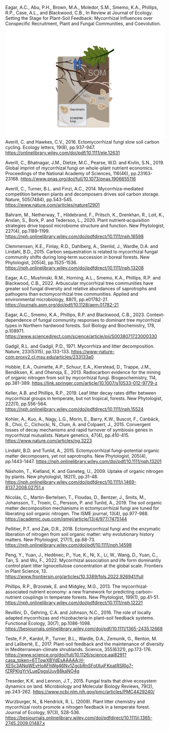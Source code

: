 Eagar, A.C., Abu, P.H., Brown, M.A., Moledor, S.M., Smemo, K.A., Phillips, R.P., Case, A.L., and Blackwood, C.B., In Review at Journal of Ecology. Setting the Stage for Plant-Soil Feedback: Mycorrhizal Influences over Conspecific Recruitment, Plant and Fungal Communities, and Coevolution.
![ECM_A](/docs/assets/ECM_Panel_A.png)
Averill, C. and Hawkes, C.V., 2016. Ectomycorrhizal fungi slow soil carbon cycling. Ecology letters, 19(8), pp.937-947.
https://onlinelibrary.wiley.com/doi/pdf/10.1111/ele.12631

Averill, C., Bhatnagar, J.M., Dietze, M.C., Pearse, W.D. and Kivlin, S.N., 2019. Global imprint of mycorrhizal fungi on whole-plant nutrient economics. Proceedings of the National Academy of Sciences, 116(46), pp.23163-23168.
https://www.pnas.org/doi/full/10.1073/pnas.1906655116

Averill, C., Turner, B.L. and Finzi, A.C., 2014. Mycorrhiza-mediated competition between plants and decomposers drives soil carbon storage. Nature, 505(7484), pp.543-545.
https://www.nature.com/articles/nature12901

Bahram, M., Netherway, T., Hildebrand, F., Pritsch, K., Drenkhan, R., Loit, K., Anslan, S., Bork, P. and Tedersoo, L., 2020. Plant nutrient‐acquisition strategies drive topsoil microbiome structure and function. New Phytologist, 227(4), pp.1189-1199.
https://nph.onlinelibrary.wiley.com/doi/pdfdirect/10.1111/nph.16598

Clemmensen, K.E., Finlay, R.D., Dahlberg, A., Stenlid, J., Wardle, D.A. and Lindahl, B.D., 2015. Carbon sequestration is related to mycorrhizal fungal community shifts during long‐term succession in boreal forests. New Phytologist, 205(4), pp.1525-1536.
https://nph.onlinelibrary.wiley.com/doi/pdfdirect/10.1111/nph.13208

Eagar, A.C., Mushinski, R.M., Horning, A.L., Smemo, K.A., Phillips, R.P. and Blackwood, C.B., 2022. Arbuscular mycorrhizal tree communities have greater soil fungal diversity and relative abundances of saprotrophs and pathogens than ectomycorrhizal tree communities. Applied and environmental microbiology, 88(1), pp.e01782-21.
https://journals.asm.org/doi/pdf/10.1128/aem.01782-21

Eagar, A.C., Smemo, K.A., Phillips, R.P. and Blackwood, C.B., 2023. Context-dependence of fungal community responses to dominant tree mycorrhizal types in Northern hardwood forests. Soil Biology and Biochemistry, 178, p.108971.
https://www.sciencedirect.com/science/article/pii/S0038071723000330

Gadgil, R.L. and Gadgil, P.D., 1971. Mycorrhiza and litter decomposition. Nature, 233(5315), pp.133-133.
https://www-nature-com.proxy2.cl.msu.edu/articles/233133a0

Hobbie, E.A., Ouimette, A.P., Schuur, E.A., Kierstead, D., Trappe, J.M., Bendiksen, K. and Ohenoja, E., 2013. Radiocarbon evidence for the mining of organic nitrogen from soil by mycorrhizal fungi. Biogeochemistry, 114, pp.381-389.
https://link.springer.com/article/10.1007/s10533-012-9779-z

Keller, A.B. and Phillips, R.P., 2019. Leaf litter decay rates differ between mycorrhizal groups in temperate, but not tropical, forests. New Phytologist, 222(1), pp.556-564.
https://nph.onlinelibrary.wiley.com/doi/pdfdirect/10.1111/nph.15524

Kohler, A., Kuo, A., Nagy, L.G., Morin, E., Barry, K.W., Buscot, F., Canbäck, B., Choi, C., Cichocki, N., Clum, A. and Colpaert, J., 2015. Convergent losses of decay mechanisms and rapid turnover of symbiosis genes in mycorrhizal mutualists. Nature genetics, 47(4), pp.410-415.
https://www.nature.com/articles/ng.3223

Lindahl, B.D. and Tunlid, A., 2015. Ectomycorrhizal fungi–potential organic matter decomposers, yet not saprotrophs. New Phytologist, 205(4), pp.1443-1447.
https://nph.onlinelibrary.wiley.com/doi/pdf/10.1111/nph.13201

Näsholm, T., Kielland, K. and Ganeteg, U., 2009. Uptake of organic nitrogen by plants. New phytologist, 182(1), pp.31-48.
https://nph.onlinelibrary.wiley.com/doi/pdfdirect/10.1111/j.1469-8137.2008.02751.x

Nicolás, C., Martin-Bertelsen, T., Floudas, D., Bentzer, J., Smits, M., Johansson, T., Troein, C., Persson, P. and Tunlid, A., 2019. The soil organic matter decomposition mechanisms in ectomycorrhizal fungi are tuned for liberating soil organic nitrogen. The ISME journal, 13(4), pp.977-988.
https://academic.oup.com/ismej/article/13/4/977/7475144

Pellitier, P.T. and Zak, D.R., 2018. Ectomycorrhizal fungi and the enzymatic liberation of nitrogen from soil organic matter: why evolutionary history matters. New Phytologist, 217(1), pp.68-73. 
https://nph.onlinelibrary.wiley.com/doi/pdf/10.1111/nph.14598

Peng, Y., Yuan, J., Heděnec, P., Yue, K., Ni, X., Li, W., Wang, D., Yuan, C., Tan, S. and Wu, F., 2022. Mycorrhizal association and life form dominantly control plant litter lignocellulose concentration at the global scale. Frontiers in Plant Science, 13.
https://www.frontiersin.org/articles/10.3389/fpls.2022.926941/full

Phillips, R.P., Brzostek, E. and Midgley, M.G., 2013. The mycorrhizal‐associated nutrient economy: a new framework for predicting carbon–nutrient couplings in temperate forests. New Phytologist, 199(1), pp.41-51.
https://nph.onlinelibrary.wiley.com/doi/pdfdirect/10.1111/nph.12221

Revillini, D., Gehring, C.A. and Johnson, N.C., 2016. The role of locally adapted mycorrhizas and rhizobacteria in plant–soil feedback systems. Functional Ecology, 30(7), pp.1086-1098.
https://besjournals.onlinelibrary.wiley.com/doi/pdf/10.1111/1365-2435.12668

Teste, F.P., Kardol, P., Turner, B.L., Wardle, D.A., Zemunik, G., Renton, M. and Laliberté, E., 2017. Plant-soil feedback and the maintenance of diversity in Mediterranean-climate shrublands. Science, 355(6321), pp.173-176.
https://www.science.org/doi/full/10.1126/science.aai8291?casa_token=6TTowXBYdEsAAAAA:H-XE5c3ANqWEvHoAFhWg46Nv1ZgcbRnSFotXujFKpatRSRlg7-fZRPKlgYrVLueDsgsUuy88kaNO4g

Treseder, K.K. and Lennon, J.T., 2015. Fungal traits that drive ecosystem dynamics on land. Microbiology and Molecular Biology Reviews, 79(2), pp.243-262. 
https://www.ncbi.nlm.nih.gov/pmc/articles/PMC4429240/

Wurzburger, N., & Hendrick, R. L. (2009). Plant litter chemistry and mycorrhizal roots promote a nitrogen feedback in a temperate forest. Journal of Ecology, 97(3), 528-536.
https://besjournals.onlinelibrary.wiley.com/doi/pdfdirect/10.1111/j.1365-2745.2009.01487.x
